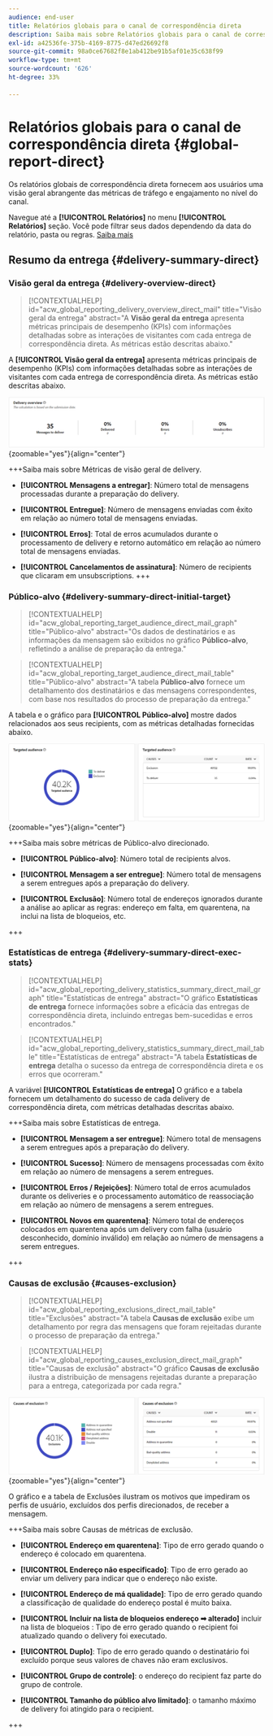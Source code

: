```yaml
---
audience: end-user
title: Relatórios globais para o canal de correspondência direta
description: Saiba mais sobre Relatórios globais para o canal de correspondência direta
exl-id: a42536fe-375b-4169-8775-d47ed26692f8
source-git-commit: 98a0ce67682f8e1ab412be91b5af01e35c638f99
workflow-type: tm+mt
source-wordcount: '626'
ht-degree: 33%

---
```


# Relatórios globais para o canal de correspondência direta {#global-report-direct}

Os relatórios globais de correspondência direta fornecem aos usuários uma visão geral abrangente das métricas de tráfego e engajamento no nível do canal.

Navegue até a **[!UICONTROL Relatórios]** no menu **[!UICONTROL Relatórios]** seção. Você pode filtrar seus dados dependendo da data do relatório, pasta ou regras. [Saiba mais](global-reports.md)

## Resumo da entrega {#delivery-summary-direct}

### Visão geral da entrega {#delivery-overview-direct}

>[!CONTEXTUALHELP]
>id="acw_global_reporting_delivery_overview_direct_mail"
>title="Visão geral da entrega"
>abstract="A **Visão geral da entrega** apresenta métricas principais de desempenho (KPIs) com informações detalhadas sobre as interações de visitantes com cada entrega de correspondência direta. As métricas estão descritas abaixo."

A **[!UICONTROL Visão geral da entrega]** apresenta métricas principais de desempenho (KPIs) com informações detalhadas sobre as interações de visitantes com cada entrega de correspondência direta. As métricas estão descritas abaixo.

![](assets/global_report_direct_mail_delivery_overview.png){zoomable=&quot;yes&quot;}{align="center"}

+++Saiba mais sobre Métricas de visão geral de delivery.

* **[!UICONTROL Mensagens a entregar]**: Número total de mensagens processadas durante a preparação do delivery.

* **[!UICONTROL Entregue]**: Número de mensagens enviadas com êxito em relação ao número total de mensagens enviadas.

* **[!UICONTROL Erros]**: Total de erros acumulados durante o processamento de delivery e retorno automático em relação ao número total de mensagens enviadas.

* **[!UICONTROL Cancelamentos de assinatura]**: Número de recipients que clicaram em unsubscriptions.
+++

### Público-alvo {#delivery-summary-direct-initial-target}

>[!CONTEXTUALHELP]
>id="acw_global_reporting_target_audience_direct_mail_graph"
>title="Público-alvo"
>abstract="Os dados de destinatários e as informações da mensagem são exibidos no gráfico **Público-alvo**, refletindo a análise de preparação da entrega."

>[!CONTEXTUALHELP]
>id="acw_global_reporting_target_audience_direct_mail_table"
>title="Público-alvo"
>abstract="A tabela **Público-alvo** fornece um detalhamento dos destinatários e das mensagens correspondentes, com base nos resultados do processo de preparação da entrega."

A tabela e o gráfico para **[!UICONTROL Público-alvo]** mostre dados relacionados aos seus recipients, com as métricas detalhadas fornecidas abaixo.

![](assets/global_report_direct_mail_targeted_audience.png){zoomable=&quot;yes&quot;}{align="center"}

+++Saiba mais sobre métricas de Público-alvo direcionado.

* **[!UICONTROL Público-alvo]**: Número total de recipients alvos.

* **[!UICONTROL Mensagem a ser entregue]**: Número total de mensagens a serem entregues após a preparação do delivery.

* **[!UICONTROL Exclusão]**: Número total de endereços ignorados durante a análise ao aplicar as regras: endereço em falta, em quarentena, na inclui na lista de bloqueios, etc.

+++

### Estatísticas de entrega {#delivery-summary-direct-exec-stats}

>[!CONTEXTUALHELP]
>id="acw_global_reporting_delivery_statistics_summary_direct_mail_graph"
>title="Estatísticas de entrega"
>abstract="O gráfico **Estatísticas de entrega** fornece informações sobre a eficácia das entregas de correspondência direta, incluindo entregas bem-sucedidas e erros encontrados."

>[!CONTEXTUALHELP]
>id="acw_global_reporting_delivery_statistics_summary_direct_mail_table"
>title="Estatísticas de entrega"
>abstract="A tabela **Estatísticas de entrega** detalha o sucesso da entrega de correspondência direta e os erros que ocorreram."

A variável **[!UICONTROL Estatísticas de entrega]** O gráfico e a tabela fornecem um detalhamento do sucesso de cada delivery de correspondência direta, com métricas detalhadas descritas abaixo.

+++Saiba mais sobre Estatísticas de entrega.

* **[!UICONTROL Mensagem a ser entregue]**: Número total de mensagens a serem entregues após a preparação do delivery.

* **[!UICONTROL Sucesso]**: Número de mensagens processadas com êxito em relação ao número de mensagens a serem entregues.

* **[!UICONTROL Erros / Rejeições]**: Número total de erros acumulados durante os deliveries e o processamento automático de reassociação em relação ao número de mensagens a serem entregues.

* **[!UICONTROL Novos em quarentena]**: Número total de endereços colocados em quarentena após um delivery com falha (usuário desconhecido, domínio inválido) em relação ao número de mensagens a serem entregues.

+++

### Causas de exclusão {#causes-exclusion}

>[!CONTEXTUALHELP]
>id="acw_global_reporting_exclusions_direct_mail_table"
>title="Exclusões"
>abstract="A tabela **Causas de exclusão** exibe um detalhamento por regra das mensagens que foram rejeitadas durante o processo de preparação da entrega."

>[!CONTEXTUALHELP]
>id="acw_global_reporting_causes_exclusion_direct_mail_graph"
>title="Causas de exclusão"
>abstract="O gráfico **Causas de exclusão** ilustra a distribuição de mensagens rejeitadas durante a preparação para a entrega, categorizada por cada regra."

![](assets/global_report_direct_mail_exclusions.png){zoomable=&quot;yes&quot;}{align="center"}

O gráfico e a tabela de Exclusões ilustram os motivos que impediram os perfis de usuário, excluídos dos perfis direcionados, de receber a mensagem.

+++Saiba mais sobre Causas de métricas de exclusão.

* **[!UICONTROL Endereço em quarentena]**: Tipo de erro gerado quando o endereço é colocado em quarentena.

* **[!UICONTROL Endereço não especificado]**: Tipo de erro gerado ao enviar um delivery para indicar que o endereço não existe.

* **[!UICONTROL Endereço de má qualidade]**: Tipo de erro gerado quando a classificação de qualidade do endereço postal é muito baixa.

* **[!UICONTROL Incluir na lista de bloqueios endereço ➡ alterado]** incluir na lista de bloqueios : Tipo de erro gerado quando o recipient foi atualizado quando o delivery foi executado.

* **[!UICONTROL Duplo]**: Tipo de erro gerado quando o destinatário foi excluído porque seus valores de chaves não eram exclusivos.

* **[!UICONTROL Grupo de controle]**: o endereço do recipient faz parte do grupo de controle.

* **[!UICONTROL Tamanho do público alvo limitado]**: o tamanho máximo de delivery foi atingido para o recipient.

+++

